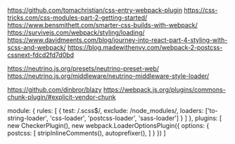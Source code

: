 https://github.com/tomachristian/css-entry-webpack-plugin
https://css-tricks.com/css-modules-part-2-getting-started/
https://www.bensmithett.com/smarter-css-builds-with-webpack/
https://survivejs.com/webpack/styling/loading/
https://www.davidmeents.com/blog/journey-into-react-part-4-styling-with-scss-and-webpack/
https://blog.madewithenvy.com/webpack-2-postcss-cssnext-fdcd2fd7d0bd

https://neutrino.js.org/presets/neutrino-preset-web/
https://neutrino.js.org/middleware/neutrino-middleware-style-loader/


https://github.com/dinbror/blazy
https://webpack.js.org/plugins/commons-chunk-plugin/#explicit-vendor-chunk

module: {
    rules: [
        { test: /\.scss$/, exclude: /node_modules/, loaders: ['to-string-loader', 'css-loader', 'postcss-loader', 'sass-loader'] }
    ]
},
plugins: [
    new CheckerPlugin(),
    new webpack.LoaderOptionsPlugin({
        options: {
            postcss: [
                stripInlineComments(),
                autoprefixer(),
            ]
        }
    })
]
